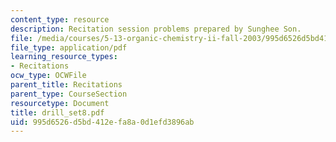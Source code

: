 ```yaml
---
content_type: resource
description: Recitation session problems prepared by Sunghee Son.
file: /media/courses/5-13-organic-chemistry-ii-fall-2003/995d6526d5bd412efa8a0d1efd3896ab_drill_set8.pdf
file_type: application/pdf
learning_resource_types:
- Recitations
ocw_type: OCWFile
parent_title: Recitations
parent_type: CourseSection
resourcetype: Document
title: drill_set8.pdf
uid: 995d6526-d5bd-412e-fa8a-0d1efd3896ab
---
```

